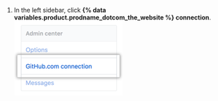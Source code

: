 1. In the left sidebar, click **{% data variables.product.prodname_dotcom_the_website %} connection**.
  ![GitHub.com connection tab in the business account settings sidebar](/assets/images/enterprise/business-accounts/settings-github-dotcom-connection-tab.png)
